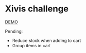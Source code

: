 # Xivis challenge

[DEMO](https://goncy-xivis-challenge.netlify.com/)

Pending:
* Reduce stock when adding to cart
* Group items in cart

